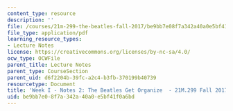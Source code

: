 ```yaml
---
content_type: resource
description: ''
file: /courses/21m-299-the-beatles-fall-2017/be9bb7e08f7a342a40a0e5bf41f0a6bd_MIT21M_299F17_Notes02.pdf
file_type: application/pdf
learning_resource_types:
- Lecture Notes
license: https://creativecommons.org/licenses/by-nc-sa/4.0/
ocw_type: OCWFile
parent_title: Lecture Notes
parent_type: CourseSection
parent_uid: d6f2204b-39fc-a2c4-b3fb-370199b40739
resourcetype: Document
title: 'Week I - Notes 2: The Beatles Get Organize  - 21M.299 Fall 2017'
uid: be9bb7e0-8f7a-342a-40a0-e5bf41f0a6bd
---
```

